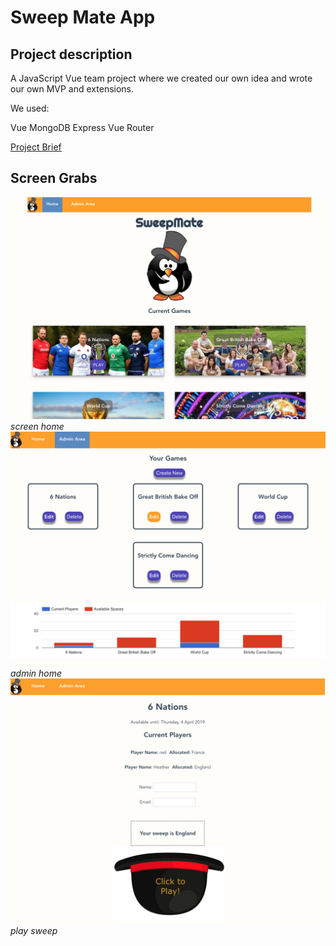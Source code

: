 # Sweep Mate App

## Project description

A JavaScript Vue team project where we created our own idea and wrote our own MVP and extensions.

We used:

Vue
MongoDB
Express
Vue Router

[Project Brief](https://docs.google.com/document/d/1vCGD2b0vEZHtS5IpPZ15Q1bC1y0Bib5UXRWCcfOLUq4/edit#heading=h.a5obb37bjms1)

## Screen Grabs
![Screen Home](./ScreenGrabs/Home.png)
_screen home_
![Screen Admin](./ScreenGrabs/admin.png)
_admin home_
![Screen Play Sweep](./ScreenGrabs/Play_sweep.png)
_play sweep_
